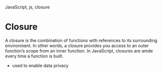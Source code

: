 JavaScript, js, closure




# Closure

A closure is the combination of functions with references to its surrounding environment. In other words, a closure provides you access to an outer function’s scope from an inner function. In JavaScript, closures are amde every time a function is built.

- used to enable data privacy
